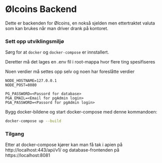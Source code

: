 # Ølcoins Backend

Dette er backenden for Ølcoins, en nokså sjelden men ettertraktet valuta som kan brukes når man driver drank på kontoret. 

### Sett opp utviklingsmiljø

Sørg for at `docker` og `docker-compose` er innstallert.

Deretter må det lages en .env fil i root-mappa hvor flere ting spesifiseres

Noen verdier må settes opp selv og noen har foreslåtte verdier

```
NODE_HOSTNAME=127.0.0.1
NODE_POST=8080

PG_PASSWORD=<Passord for database>
PGA_EMAIL=<Email for pgAdmin login>
PGA_PASSWORD=<Passord for pgAdmin login>
```

Bygg docker-bildene og start docker-compose med denne kommandoen:

```Bash
docker-compose up --build
```

### Tilgang

Etter at docker-compose kjører kan man få tak i apien på http://localhost:443/api/v1/ og database-frontenden på https://localhost:8081